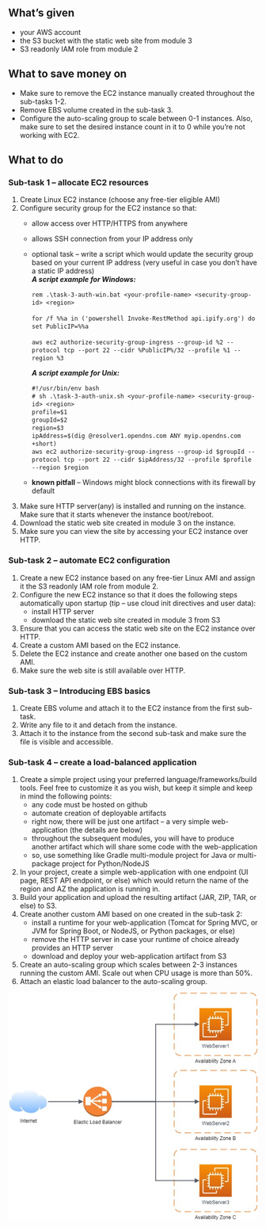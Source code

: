 ## What’s given

- your AWS account
- the S3 bucket with the static web site from module 3
- S3 readonly IAM role from module 2

## What to save money on

- Make sure to remove the EC2 instance manually created throughout the sub-tasks 1-2.
- Remove EBS volume created in the sub-task 3.
- Configure the auto-scaling group to scale between 0-1 instances.
  Also, make sure to set the desired instance count in it to 0 while you’re not working with EC2.
  
## What to do

### Sub-task 1 – allocate EC2 resources

1. Create Linux EC2 instance (choose any free-tier eligible AMI)
2. Configure security group for the EC2 instance so that:
   - allow access over HTTP/HTTPS from anywhere
   - allows SSH connection from your IP address only
   - optional task – write a script which would update the security group based on your current IP address (very useful in case you don’t have a static IP address)  
      **_A script example for Windows:_**
      ```
      rem .\task-3-auth-win.bat <your-profile-name> <security-group-id> <region>
      
      for /f %%a in ('powershell Invoke-RestMethod api.ipify.org') do set PublicIP=%%a
      
      aws ec2 authorize-security-group-ingress --group-id %2 --protocol tcp --port 22 --cidr %PublicIP%/32 --profile %1 --region %3
      ```
     
      **_A script example for Unix:_**
      ```
      #!/usr/bin/env bash
      # sh .\task-3-auth-unix.sh <your-profile-name> <security-group-id> <region>
      profile=$1
      groupId=$2
      region=$3
      ipAddress=$(dig @resolver1.opendns.com ANY myip.opendns.com +short) 
      aws ec2 authorize-security-group-ingress --group-id $groupId --protocol tcp --port 22 --cidr $ipAddress/32 --profile $profile --region $region
      ```
   - **known pitfall** – Windows might block connections with its firewall by default
3. Make sure HTTP server(any) is installed and running on the instance. Make sure that it starts whenever the instance boot/reboot.
4. Download the static web site created in module 3 on the instance.
5. Make sure you can view the site by accessing your EC2 instance over HTTP.

### Sub-task 2 – automate EC2 configuration

1. Create a new EC2 instance based on any free-tier Linux AMI and assign it the S3 readonly IAM role from module 2.
2. Configure the new EC2 instance so that it does the following steps automatically upon startup (tip – use cloud init directives and user data):
   - install HTTP server
   - download the static web site created in module 3 from S3
3. Ensure that you can access the static web site on the EC2 instance over HTTP.
4. Create a custom AMI based on the EC2 instance.
5. Delete the EC2 instance and create another one based on the custom AMI.
6. Make sure the web site is still available over HTTP.

### Sub-task 3 – Introducing EBS basics

1. Create EBS volume and attach it to the EC2 instance from the first sub-task.
2. Write any file to it and detach from the instance.
3. Attach it to the instance from the second sub-task and make sure the file is visible and accessible.

### Sub-task 4 – create a load-balanced application

1. Create a simple project using your preferred language/frameworks/build tools. Feel free to customize it as you wish, but keep it simple and keep in mind the following points:
   - any code must be hosted on github
   - automate creation of deployable artifacts
   - right now, there will be just one artifact – a very simple web-application (the details are below)
   - throughout the subsequent modules, you will have to produce another artifact which will share some code with the web-application
   - so, use something like Gradle multi-module project for Java or multi-package project for Python/NodeJS
2. In your project, create a simple web-application with one endpoint (UI page, REST API endpoint, or else) which would return the name of the region and AZ the application is running in.
3. Build your application and upload the resulting artifact (JAR, ZIP, TAR, or else) to S3.
4. Create another custom AMI based on one created in the sub-task 2:
   - install a runtime for your web-application (Tomcat for Spring MVC, or JVM for Spring Boot, or NodeJS, or Python packages, or else)
   - remove the HTTP server in case your runtime of choice already provides an HTTP server
   - download and deploy your web-application artifact from S3
5. Create an auto-scaling group which scales between 2-3 instances running the custom AMI. Scale out when CPU usage is more than 50%.
6. Attach an elastic load balancer to the auto-scaling group.

![](images/ELB.jpg)